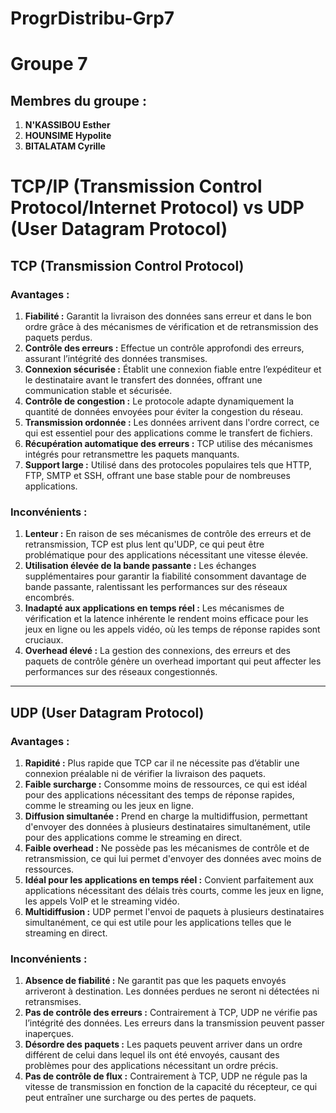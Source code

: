 # ProgrDistribu-Grp7
# Groupe 7
## Membres du groupe :
1. **N'KASSIBOU Esther**
2. **HOUNSIME Hypolite**
3. **BITALATAM Cyrille**

# TCP/IP (Transmission Control Protocol/Internet Protocol) vs UDP (User Datagram Protocol)

## **TCP (Transmission Control Protocol)**

### **Avantages :**
1. **Fiabilité :** Garantit la livraison des données sans erreur et dans le bon ordre grâce à des mécanismes de vérification et de retransmission des paquets perdus.
2. **Contrôle des erreurs :** Effectue un contrôle approfondi des erreurs, assurant l’intégrité des données transmises.
3. **Connexion sécurisée :** Établit une connexion fiable entre l’expéditeur et le destinataire avant le transfert des données, offrant une communication stable et sécurisée.
4. **Contrôle de congestion :** Le protocole adapte dynamiquement la quantité de données envoyées pour éviter la congestion du réseau.
5. **Transmission ordonnée :** Les données arrivent dans l'ordre correct, ce qui est essentiel pour des applications comme le transfert de fichiers.
6. **Récupération automatique des erreurs :** TCP utilise des mécanismes intégrés pour retransmettre les paquets manquants.
7. **Support large :** Utilisé dans des protocoles populaires tels que HTTP, FTP, SMTP et SSH, offrant une base stable pour de nombreuses applications.  

### **Inconvénients :**
1. **Lenteur :** En raison de ses mécanismes de contrôle des erreurs et de retransmission, TCP est plus lent qu'UDP, ce qui peut être problématique pour des applications nécessitant une vitesse élevée.
2. **Utilisation élevée de la bande passante :** Les échanges supplémentaires pour garantir la fiabilité consomment davantage de bande passante, ralentissant les performances sur des réseaux encombrés.
3. **Inadapté aux applications en temps réel :** Les mécanismes de vérification et la latence inhérente le rendent moins efficace pour les jeux en ligne ou les appels vidéo, où les temps de réponse rapides sont cruciaux.
4. **Overhead élevé :** La gestion des connexions, des erreurs et des paquets de contrôle génère un overhead important qui peut affecter les performances sur des réseaux congestionnés.

---

## **UDP (User Datagram Protocol)**

### **Avantages :**
1. **Rapidité :** Plus rapide que TCP car il ne nécessite pas d’établir une connexion préalable ni de vérifier la livraison des paquets.
2. **Faible surcharge :** Consomme moins de ressources, ce qui est idéal pour des applications nécessitant des temps de réponse rapides, comme le streaming ou les jeux en ligne.
3. **Diffusion simultanée :** Prend en charge la multidiffusion, permettant d'envoyer des données à plusieurs destinataires simultanément, utile pour des applications comme le streaming en direct.
4. **Faible overhead :** Ne possède pas les mécanismes de contrôle et de retransmission, ce qui lui permet d'envoyer des données avec moins de ressources.
5.  **Idéal pour les applications en temps réel :** Convient parfaitement aux applications nécessitant des délais très courts, comme les jeux en ligne, les appels VoIP et le streaming vidéo.
6.  **Multidiffusion :** UDP permet l'envoi de paquets à plusieurs destinataires simultanément, ce qui est utile pour les applications telles que le streaming en direct.


### **Inconvénients :**
1. **Absence de fiabilité :** Ne garantit pas que les paquets envoyés arriveront à destination. Les données perdues ne seront ni détectées ni retransmises.
2. **Pas de contrôle des erreurs :** Contrairement à TCP, UDP ne vérifie pas l’intégrité des données. Les erreurs dans la transmission peuvent passer inaperçues.
3. **Désordre des paquets :** Les paquets peuvent arriver dans un ordre différent de celui dans lequel ils ont été envoyés, causant des problèmes pour des applications nécessitant un ordre précis.
4. **Pas de contrôle de flux :** Contrairement à TCP, UDP ne régule pas la vitesse de transmission en fonction de la capacité du récepteur, ce qui peut entraîner une surcharge ou des pertes de paquets.


